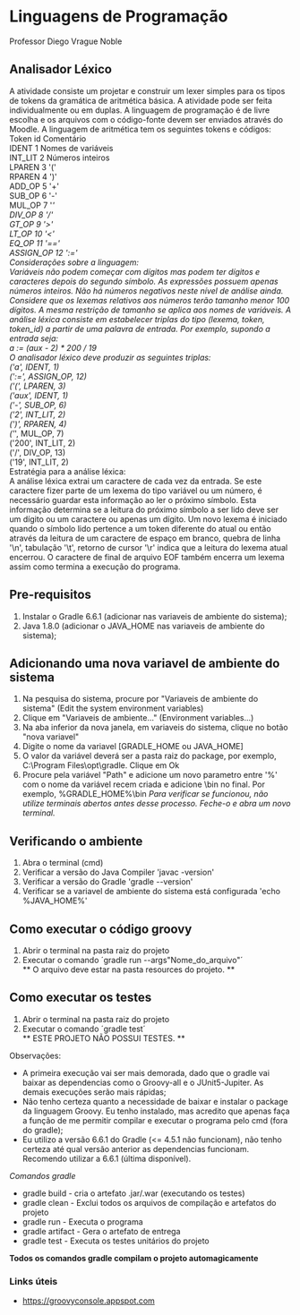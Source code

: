 # Linguagens de Programação
Professor Diego Vrague Noble


## Analisador Léxico
A atividade consiste um projetar e construir um lexer simples para os tipos de tokens da gramática de aritmética básica. A atividade pode ser feita individualmente ou em duplas. A linguagem de programação é de livre escolha e os arquivos com o código-fonte devem ser enviados através do Moodle.
A linguagem de aritmética tem os seguintes tokens e códigos:  
Token	id	Comentário  
IDENT	1	Nomes de variáveis  
INT_LIT	2	Números inteiros  
LPAREN	3	'('  
RPAREN	4	')'  
ADD_OP	5	'+'  
SUB_OP	6	'-'  
MUL_OP	7	'*'  
DIV_OP	8	'/'  
GT_OP	9	'>'  
LT_OP	10	'<'  
EQ_OP	11	'=='  
ASSIGN_OP	12	':='  
Considerações sobre a linguagem:  
Variáveis não podem começar com dígitos mas podem ter dígitos e caracteres depois do segundo símbolo.
As expressões possuem apenas números inteiros.
Não há números negativos neste nível de análise ainda.
Considere que os lexemas relativos aos números terão tamanho menor 100 dígitos. A mesma restrição de tamanho se aplica aos nomes de variáveis.
A análise léxica consiste em estabelecer triplas do tipo (lexema, token, token_id) a partir de uma palavra de entrada. Por exemplo, supondo a entrada seja:  
a := (aux - 2) * 200 / 19  
O analisador léxico deve produzir as seguintes triplas:  
('a', IDENT, 1)  
(':=', ASSIGN_OP, 12)  
('(', LPAREN, 3)  
('aux', IDENT, 1)  
('-', SUB_OP, 6)  
('2', INT_LIT, 2)  
(')', RPAREN, 4)  
('*', MUL_OP, 7)  
('200', INT_LIT, 2)  
('/', DIV_OP, 13)  
('19', INT_LIT, 2)  
Estratégia para a análise léxica:  
A análise léxica extrai um caractere de cada vez da entrada.
Se este caractere fizer parte de um lexema do tipo variável ou um número, é necessário guardar esta informação ao ler o próximo símbolo.
Esta informação determina se a leitura do próximo símbolo a ser lido deve ser um dígito ou um caractere ou apenas um dígito.
Um novo lexema é iniciado quando o símbolo lido pertence a um token diferente do atual ou então através da leitura de um caractere de espaço em branco, quebra de linha '\n', tabulação '\t', retorno de cursor '\r'  indica que a leitura do lexema atual encerrou. O caractere de final de arquivo EOF também encerra um lexema assim como termina a execução do programa.


## Pre-requisitos
1. Instalar o Gradle 6.6.1 (adicionar nas variaveis de ambiente do sistema);
2. Java 1.8.0 (adicionar o JAVA_HOME nas variaveis de ambiente do sistema);

## Adicionando uma nova variavel de ambiente do sistema
1. Na pesquisa do sistema, procure por "Variaveis de ambiente do sistema" (Edit the system environment variables)
2. Clique em "Variaveis de ambiente..." (Environment variables...)
3. Na aba inferior da nova janela, em variaveis do sistema, clique no botão "nova variavel"
4. Digite o nome da variavel [GRADLE_HOME ou JAVA_HOME]
5. O valor da variável deverá ser a pasta raiz do package, por exemplo, C:\Program Files\opt\gradle. Clique em Ok
6. Procure pela variável "Path" e adicione um novo parametro entre '%' com o nome da variável recem criada e adicione \bin no final. Por exemplo, %GRADLE_HOME%\bin
*Para verificar se funcionou, não utilize terminais abertos antes desse processo. Feche-o e abra um novo terminal.*

## Verificando o ambiente
1. Abra o terminal (cmd)
2. Verificar a versão do Java Compiler 'javac -version'
3. Verificar a versão do Gradle 'gradle --version'
4. Verificar se a variavel de ambiente do sistema está configurada 'echo %JAVA_HOME%'

## Como executar o código groovy
1. Abrir o terminal na pasta raiz do projeto
2. Executar o comando ´gradle run --args"Nome_do_arquivo"´  
** O arquivo deve estar na pasta resources do projeto. **

## Como executar os testes
1. Abrir o terminal na pasta raiz do projeto
2. Executar o comando ´gradle test´  
** ESTE PROJETO NÃO POSSUI TESTES. **

Observações:
* A primeira execução vai ser mais demorada, dado que o gradle vai baixar as dependencias como o Groovy-all e o JUnit5-Jupiter. As demais execuções serão mais rápidas;
* Não tenho certeza quanto a necessidade de baixar e instalar o package da linguagem Groovy. Eu tenho instalado, mas acredito que apenas faça a função de me permitir compilar e executar o programa pelo cmd (fora do gradle);
* Eu utilizo a versão 6.6.1 do Gradle (<= 4.5.1 não funcionam), não tenho certeza até qual versão anterior as dependencias funcionam. Recomendo utilizar a 6.6.1 (última disponível).

*Comandos gradle*
* gradle build - cria o artefato .jar/.war (executando os testes)
* gradle clean - Exclui todos os arquivos de compilação e artefatos do projeto
* gradle run - Executa o programa
* gradle artifact - Gera o artefato de entrega
* gradle test - Executa os testes unitários do projeto

**Todos os comandos gradle compilam o projeto automagicamente**


### Links úteis
* https://groovyconsole.appspot.com
